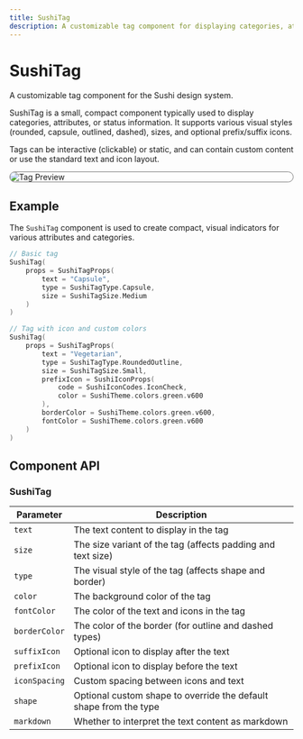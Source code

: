 ```yaml
---
title: SushiTag
description: A customizable tag component for displaying categories, attributes, or status information.
---
```


# SushiTag

A customizable tag component for the Sushi design system.

SushiTag is a small, compact component typically used to display categories,
attributes, or status information. It supports various visual styles (rounded,
capsule, outlined, dashed), sizes, and optional prefix/suffix icons.

Tags can be interactive (clickable) or static, and can contain custom content
or use the standard text and icon layout.

<div style="max-width: 800px; max-height: 340px; border-radius: 20px; overflow: hidden; border: 1px solid #777;">
    <img class="component-preview" src="../preview_tag.png" alt="Tag Preview">
</div>

## Example

The `SushiTag` component is used to create compact, visual indicators for various attributes and
categories.

```kotlin
// Basic tag
SushiTag(
    props = SushiTagProps(
        text = "Capsule",
        type = SushiTagType.Capsule,
        size = SushiTagSize.Medium
    )
)

// Tag with icon and custom colors
SushiTag(
    props = SushiTagProps(
        text = "Vegetarian",
        type = SushiTagType.RoundedOutline,
        size = SushiTagSize.Small,
        prefixIcon = SushiIconProps(
            code = SushiIconCodes.IconCheck,
            color = SushiTheme.colors.green.v600
        ),
        borderColor = SushiTheme.colors.green.v600,
        fontColor = SushiTheme.colors.green.v600
    )
)
```

## Component API

### SushiTag

| Parameter                               | Description                      |
|-----------------------------------------|----------------------------------|
| <div class='parameter'>`text`</div>| The text content to display in the tag |
| <div class='parameter'>`size`</div>| The size variant of the tag (affects padding and text size) |
| <div class='parameter'>`type`</div>| The visual style of the tag (affects shape and border) |
| <div class='parameter'>`color`</div>| The background color of the tag |
| <div class='parameter'>`fontColor`</div>| The color of the text and icons in the tag |
| <div class='parameter'>`borderColor`</div>| The color of the border (for outline and dashed types) |
| <div class='parameter'>`suffixIcon`</div>| Optional icon to display after the text |
| <div class='parameter'>`prefixIcon`</div>| Optional icon to display before the text |
| <div class='parameter'>`iconSpacing`</div>| Custom spacing between icons and text |
| <div class='parameter'>`shape`</div>| Optional custom shape to override the default shape from the type |
| <div class='parameter'>`markdown`</div>| Whether to interpret the text content as markdown |